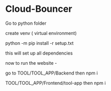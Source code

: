 # Cloud-Bouncer
Go to python folder

create venv ( virtual environment)

python -m pip install -r setup.txt

this will set up all dependencies 

now to run the website - 

go to TOOL/TOOL_APP/Backend then npm i

TOOL/TOOL_APP/Frontend/tool-app then npm i
